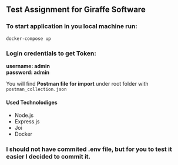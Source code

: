 ## Test Assignment for Giraffe Software

### To start application in you local machine run:

    docker-compose up

### Login credentials to get Token:

**username: admin**<br>
**password: admin**

You will find **Postman file for import** under root folder with `postman_collection.json`

#### Used Technolodiges

- Node.js
- Express.js
- Joi
- Docker

### I should not have commited .env file, but for you to test it easier I decided to commit it.
